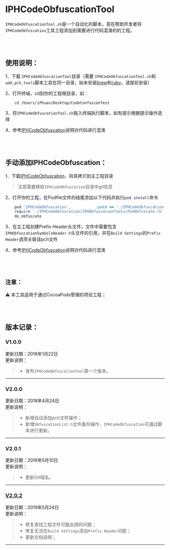 IPHCodeObfuscationTool
=============================================================
`IPHCodeObfuscationTool.sh`是一个自动化的脚本，意在帮助开发者将`IPHCodeObfuscation`工具工程添加到需要进行代码混淆的的工程。

<br />
<br />


使用说明：
-------------------------------------------------------------
1、下载 `IPHCodeObfuscationTool`目录（需要 `IPHCodeObfuscationTool.sh`和`add_pch_tools`脚本工具在同一目录，如未安装[brew](https://brew.sh/index_zh-cn.html)和[ruby](https://www.ruby-lang.org/en/documentation/installation/)，请提前安装）

2、打开终端，cd到你的工程根目录，如：

```shell
    cd /Users/iPhuan/Desktop/CodeConfusionTest
```

3、将`IPHCodeObfuscationTool.sh`拖入终端执行脚本，如有提示根据提示操作选择

4、参考[IPHCodeObfuscation](https://github.com/iPhuan/IPHCodeObfuscation.git)说明对代码进行混淆

<br />
<br />



手动添加IPHCodeObfuscation：
-------------------------------------------------------------
1、下载[IPHCodeObfuscation](https://github.com/iPhuan/IPHCodeObfuscation.git)，将其拷贝到主工程目录
>注意需要移除`IPHCodeObfuscation`目录中git信息

2、打开你的工程，在Podfile文件的结尾添加以下代码并执行`pod install`命令

```ruby
    pod 'IPHCodeObfuscation',           :path => './IPHCodeObfuscation'
    require './IPHCodeObfuscation/IPHObfuscationTools/PodObfuscate.rb'
    do_obfuscate
```

3、在主工程创建Prefix Header头文件，文件中需要包含`IPHObfuscationSymbolsHeader.h`头文件的引用，并在`Build Settings`的`Prefix Header`选项关联该pch文件

4、参考[IPHCodeObfuscation](https://github.com/iPhuan/IPHCodeObfuscation.git)说明对代码进行混淆


<br />
<br />


**`注意：`**
-------------------------------------------------------------
:warning: 本工具适用于通过CocoaPods管理的项目工程；


<br />
<br />

版本记录：
-------------------------------------------------------------
### V1.0.0
更新日期：2018年1月22日  
更新说明：  
> * 发布`IPHCodeObfuscationTool`第一个版本。  

-------------------------------------------------------------    


### V2.0.0
更新日期：2018年4月24日  
更新说明：  
> * 新增自动添加pch文件操作；
> * 新增`ObfuscationList.h`文件备份操作，`IPHCodeObfuscation`可通过脚本进行更新。

-------------------------------------------------------------  


### V2.0.1
更新日期：2018年5月10日  
更新说明：  
> * 更新Git域名。  

-------------------------------------------------------------    


### [V2.0.2](https://github.com/iPhuan/IPHCodeObfuscationTool/tree/2.0.2)
更新日期：2019年5月24日  
更新说明：  
> * 修复查找工程文件可能出错的问题；
> * 修复无法在`Build Settings`添加`Prefix Header`问题；
> * 更新文档说明；

-------------------------------------------------------------    

